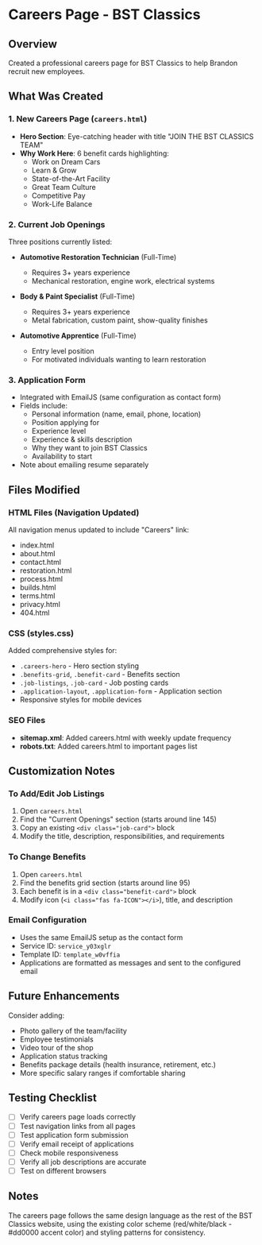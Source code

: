 # Careers Page - BST Classics

## Overview
Created a professional careers page for BST Classics to help Brandon recruit new employees.

## What Was Created

### 1. New Careers Page (`careers.html`)
- **Hero Section**: Eye-catching header with title "JOIN THE BST CLASSICS TEAM"
- **Why Work Here**: 6 benefit cards highlighting:
  - Work on Dream Cars
  - Learn & Grow
  - State-of-the-Art Facility
  - Great Team Culture
  - Competitive Pay
  - Work-Life Balance

### 2. Current Job Openings
Three positions currently listed:
- **Automotive Restoration Technician** (Full-Time)
  - Requires 3+ years experience
  - Mechanical restoration, engine work, electrical systems
  
- **Body & Paint Specialist** (Full-Time)
  - Requires 3+ years experience
  - Metal fabrication, custom paint, show-quality finishes
  
- **Automotive Apprentice** (Full-Time)
  - Entry level position
  - For motivated individuals wanting to learn restoration

### 3. Application Form
- Integrated with EmailJS (same configuration as contact form)
- Fields include:
  - Personal information (name, email, phone, location)
  - Position applying for
  - Experience level
  - Experience & skills description
  - Why they want to join BST Classics
  - Availability to start
- Note about emailing resume separately

## Files Modified

### HTML Files (Navigation Updated)
All navigation menus updated to include "Careers" link:
- index.html
- about.html
- contact.html
- restoration.html
- process.html
- builds.html
- terms.html
- privacy.html
- 404.html

### CSS (styles.css)
Added comprehensive styles for:
- `.careers-hero` - Hero section styling
- `.benefits-grid`, `.benefit-card` - Benefits section
- `.job-listings`, `.job-card` - Job posting cards
- `.application-layout`, `.application-form` - Application section
- Responsive styles for mobile devices

### SEO Files
- **sitemap.xml**: Added careers.html with weekly update frequency
- **robots.txt**: Added careers.html to important pages list

## Customization Notes

### To Add/Edit Job Listings
1. Open `careers.html`
2. Find the "Current Openings" section (starts around line 145)
3. Copy an existing `<div class="job-card">` block
4. Modify the title, description, responsibilities, and requirements

### To Change Benefits
1. Open `careers.html`
2. Find the benefits grid section (starts around line 95)
3. Each benefit is in a `<div class="benefit-card">` block
4. Modify icon (`<i class="fas fa-ICON"></i>`), title, and description

### Email Configuration
- Uses the same EmailJS setup as the contact form
- Service ID: `service_y03xglr`
- Template ID: `template_w0vffia`
- Applications are formatted as messages and sent to the configured email

## Future Enhancements
Consider adding:
- Photo gallery of the team/facility
- Employee testimonials
- Video tour of the shop
- Application status tracking
- Benefits package details (health insurance, retirement, etc.)
- More specific salary ranges if comfortable sharing

## Testing Checklist
- [ ] Verify careers page loads correctly
- [ ] Test navigation links from all pages
- [ ] Test application form submission
- [ ] Verify email receipt of applications
- [ ] Check mobile responsiveness
- [ ] Verify all job descriptions are accurate
- [ ] Test on different browsers

## Notes
The careers page follows the same design language as the rest of the BST Classics website, using the existing color scheme (red/white/black - #dd0000 accent color) and styling patterns for consistency.
